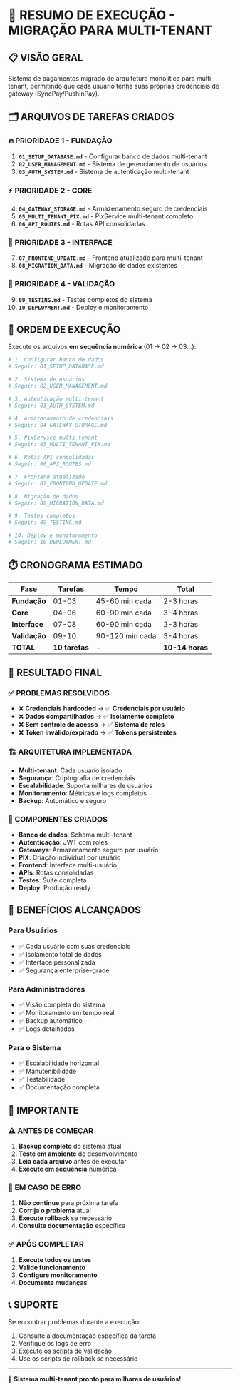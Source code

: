 # 🎯 RESUMO DE EXECUÇÃO - MIGRAÇÃO PARA MULTI-TENANT

## 📋 VISÃO GERAL
Sistema de pagamentos migrado de arquitetura monolítica para multi-tenant, permitindo que cada usuário tenha suas próprias credenciais de gateway (SyncPay/PushinPay).

## 🗂️ ARQUIVOS DE TAREFAS CRIADOS

### 🔥 PRIORIDADE 1 - FUNDAÇÃO
1. **`01_SETUP_DATABASE.md`** - Configurar banco de dados multi-tenant
2. **`02_USER_MANAGEMENT.md`** - Sistema de gerenciamento de usuários  
3. **`03_AUTH_SYSTEM.md`** - Sistema de autenticação multi-tenant

### ⚡ PRIORIDADE 2 - CORE
4. **`04_GATEWAY_STORAGE.md`** - Armazenamento seguro de credenciais
5. **`05_MULTI_TENANT_PIX.md`** - PixService multi-tenant completo
6. **`06_API_ROUTES.md`** - Rotas API consolidadas

### 🎨 PRIORIDADE 3 - INTERFACE
7. **`07_FRONTEND_UPDATE.md`** - Frontend atualizado para multi-tenant
8. **`08_MIGRATION_DATA.md`** - Migração de dados existentes

### 🧪 PRIORIDADE 4 - VALIDAÇÃO
9. **`09_TESTING.md`** - Testes completos do sistema
10. **`10_DEPLOYMENT.md`** - Deploy e monitoramento

## 🚀 ORDEM DE EXECUÇÃO

Execute os arquivos **em sequência numérica** (01 → 02 → 03...):

```bash
# 1. Configurar banco de dados
# Seguir: 01_SETUP_DATABASE.md

# 2. Sistema de usuários
# Seguir: 02_USER_MANAGEMENT.md

# 3. Autenticação multi-tenant
# Seguir: 03_AUTH_SYSTEM.md

# 4. Armazenamento de credenciais
# Seguir: 04_GATEWAY_STORAGE.md

# 5. PixService multi-tenant
# Seguir: 05_MULTI_TENANT_PIX.md

# 6. Rotas API consolidadas
# Seguir: 06_API_ROUTES.md

# 7. Frontend atualizado
# Seguir: 07_FRONTEND_UPDATE.md

# 8. Migração de dados
# Seguir: 08_MIGRATION_DATA.md

# 9. Testes completos
# Seguir: 09_TESTING.md

# 10. Deploy e monitoramento
# Seguir: 10_DEPLOYMENT.md
```

## ⏱️ CRONOGRAMA ESTIMADO

| Fase | Tarefas | Tempo | Total |
|------|---------|-------|-------|
| **Fundação** | 01-03 | 45-60 min cada | 2-3 horas |
| **Core** | 04-06 | 60-90 min cada | 3-4 horas |
| **Interface** | 07-08 | 60-90 min cada | 2-3 horas |
| **Validação** | 09-10 | 90-120 min cada | 3-4 horas |
| **TOTAL** | **10 tarefas** | - | **10-14 horas** |

## 🎯 RESULTADO FINAL

### ✅ PROBLEMAS RESOLVIDOS
- ❌ **Credenciais hardcoded** → ✅ **Credenciais por usuário**
- ❌ **Dados compartilhados** → ✅ **Isolamento completo**
- ❌ **Sem controle de acesso** → ✅ **Sistema de roles**
- ❌ **Token inválido/expirado** → ✅ **Tokens persistentes**

### 🏗️ ARQUITETURA IMPLEMENTADA
- **Multi-tenant**: Cada usuário isolado
- **Segurança**: Criptografia de credenciais
- **Escalabilidade**: Suporta milhares de usuários
- **Monitoramento**: Métricas e logs completos
- **Backup**: Automático e seguro

### 🔧 COMPONENTES CRIADOS
- **Banco de dados**: Schema multi-tenant
- **Autenticação**: JWT com roles
- **Gateways**: Armazenamento seguro por usuário
- **PIX**: Criação individual por usuário
- **Frontend**: Interface multi-usuário
- **APIs**: Rotas consolidadas
- **Testes**: Suite completa
- **Deploy**: Produção ready

## 🎉 BENEFÍCIOS ALCANÇADOS

### Para Usuários
- ✅ Cada usuário com suas credenciais
- ✅ Isolamento total de dados
- ✅ Interface personalizada
- ✅ Segurança enterprise-grade

### Para Administradores
- ✅ Visão completa do sistema
- ✅ Monitoramento em tempo real
- ✅ Backup automático
- ✅ Logs detalhados

### Para o Sistema
- ✅ Escalabilidade horizontal
- ✅ Manutenibilidade
- ✅ Testabilidade
- ✅ Documentação completa

## 🚨 IMPORTANTE

### ⚠️ ANTES DE COMEÇAR
1. **Backup completo** do sistema atual
2. **Teste em ambiente** de desenvolvimento
3. **Leia cada arquivo** antes de executar
4. **Execute em sequência** numérica

### 🔄 EM CASO DE ERRO
1. **Não continue** para próxima tarefa
2. **Corrija o problema** atual
3. **Execute rollback** se necessário
4. **Consulte documentação** específica

### ✅ APÓS COMPLETAR
1. **Execute todos os testes**
2. **Valide funcionamento**
3. **Configure monitoramento**
4. **Documente mudanças**

## 📞 SUPORTE

Se encontrar problemas durante a execução:
1. Consulte a documentação específica da tarefa
2. Verifique os logs de erro
3. Execute os scripts de validação
4. Use os scripts de rollback se necessário

---

**🎯 Sistema multi-tenant pronto para milhares de usuários!**




